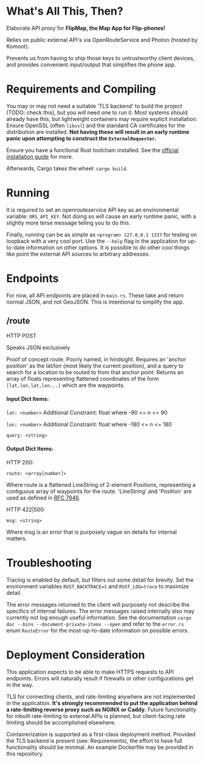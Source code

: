 # What's All This, Then?
Elaborate API proxy for **FlipMap, the Map App for Flip-phones!**

Relies on public external API's via OpenRouteService and Photon (hosted by Komoot).

Prevents us from having to ship those keys to untrustworthy client devices, and provides convenient input/output that simplifies the phone app.

# Requirements and Compiling
You may or may not need a suitable 'TLS backend' to build the project (TODO: check this), but you *will* need one to run it. Most systems should already have this, but lightweight containers may require explicit installation. Ensure OpenSSL (often `libssl`) and the standard CA certificates for the distribution are installed. **Not having these will result in an early runtime panic upon attempting to construct the `ExternalRequester`.**

Ensure you have a functional Rust toolchain installed. See the [official installation guide](https://www.rust-lang.org/tools/install) for more.

Afterwards, Cargo takes the wheel: `cargo build`.

# Running

It is required to set an openrouteservice API key as an environmental variable: `ORS_API_KEY`. Not doing so will cause an early runtime panic, with a slightly more terse message telling you to do this.

Finally, running can be as simple as `<program> 127.0.0.1 1337` for testing on loopback with a very cool port. Use the `--help` flag in the application for up-to-date information on other options. It is possible to do other cool things like point the external API sources to arbitrary addresses.


# Endpoints
For now, all API endpoints are placed in `main.rs`. These take and return normal JSON, and not GeoJSON. This is intentional to simplify the app. 

## /route
HTTP POST

Speaks JSON exclusively

Proof of concept route. Poorly named, in hindsight. Requires an 'anchor position' as the lat/lon (most likely the current position), and a query to search for a location to be routed to from that anchor point. Returns an array of floats representing flattened coordinates of the form `[lat,lon,lat,lon...]` which are the waypoints.

#### Input Dict Items:

`lat: <number>` Additional Constraint: float where -90 <= n <= 90

`lon: <number>` Additional Constraint: float where -180 <= n <= 180

`query: <string>`

#### Output Dict Items:

HTTP 200:

`route: <array[number]>` 

Where route is a flattened LineString of 2-element Positions, representing a contiguous array of waypoints for the route. 'LineString' and 'Position' are used as defined in [RFC 7946](https://datatracker.ietf.org/doc/html/rfc7946).

HTTP 422|500:

`msg: <string>` 

Where msg is an error that is purposely vague on details for internal matters.

# Troubleshooting
Tracing is enabled by default, but filters out some detail for brevity. Set the environment variables `RUST_BACKTRACE=1` and `RUST_LOG=trace` to maximize detail.

The error messages returned to the client will purposely not describe the specifics of internal failures. The error messages raised internally also may currently not log enough useful information. See the documentation `cargo doc --bins --document-private-items --open` 
and refer to the `error.rs` enum `RouteError` for the most-up-to-date information on possible errors.

# Deployment Consideration
This application expects to be able to make HTTPS requests to API endpoints. Errors will naturally result if firewalls or other configurations get in the way.

TLS for connecting clients, and rate-limiting anywhere are not implemented in the application. **It's strongly recommended to put the application behind a rate-limiting reverse proxy such as NGINX or Caddy.** Future functionality for inbuilt rate-limiting to external APIs is planned, but client-facing rate limiting should be accomplished elsewhere.

Containerization is supported as a first-class deployment method. Provided the TLS backend is present (see: Requirements), the effort to have full functionality should be minimal. An example Dockerfile may be provided in this repository.
